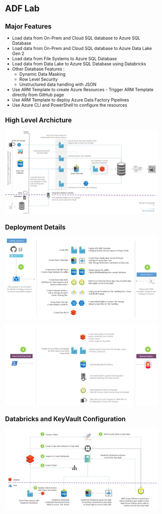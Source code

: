 # ADF Lab

## Major Features
- Load data from On-Prem and Cloud SQL database to Azure SQL Database
- Load data from On-Prem and Cloud SQL database to Azure Data Lake Gen 2
- Load data from File Systems to Azure SQL Database
- Load data from Data Lake to Azure SQL Database using Databricks
- Other Database Features :
  - Dynamic Data Masking
  - Row Level Security
  - Unstructured data handling with JSON
- Use ARM Template to create Azure Resources - Trigger ARM Template directly from GitHub page
- Use ARM Template to deploy Azure Data Factory Pipelines
- Use Azure CLI and PowerShell to configure the resources

## High Level Archicture
![Framework](https://github.com/rahulunlimited/adflab/blob/master/images/framework-arch.JPG)

## Deployment Details
![Deploy1](https://github.com/rahulunlimited/adflab/blob/master/images/deploy-1.JPG)

![Deploy1](https://github.com/rahulunlimited/adflab/blob/master/images/deploy-2.JPG)

## Databricks and KeyVault Configuration
![Deploy1](https://github.com/rahulunlimited/adflab/blob/master/images/databricks-config.JPG)
